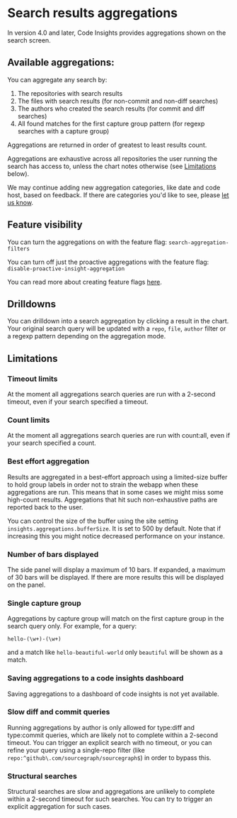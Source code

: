 # Search results aggregations

In version 4.0 and later, Code Insights provides aggregations shown on the search screen.

## Available aggregations: 

You can aggregate any search by: 

1. The repositories with search results
1. The files with search results (for non-commit and non-diff searches)
1. The authors who created the search results (for commit and diff searches)
1. All found matches for the first capture group pattern (for regexp searches with a capture group)

Aggregations are returned in order of greatest to least results count. 

Aggregations are exhaustive across all repositories the user running the search has access to, unless the chart notes otherwise (see [Limitations](#limitations) below). 

We may continue adding new aggregation categories, like date and code host, based on feedback. If there are categories you'd like to see, please [let us know](mailto:feedback@sourcegraph.com).

## Feature visibility

You can turn the aggregations on with the feature flag: `search-aggregation-filters`

You can turn off just the proactive aggregations with the feature flag: `disable-proactive-insight-aggregation`

You can read more about creating feature flags [here](../../dev/how-to/use_feature_flags.md#create-a-feature-flag).

## Drilldowns 

You can drilldown into a search aggregation by clicking a result in the chart. Your original search query will be updated
with a `repo`, `file`, `author` filter or a regexp pattern depending on the aggregation mode.

## Limitations

### Timeout limits

At the moment all aggregations search queries are run with a 2-second timeout, even if your search specified a timeout.

### Count limits

At the moment all aggregations search queries are run with count:all, even if your search specified a count. 


### Best effort aggregation

Results are aggregated in a best-effort approach using a limited-size buffer to hold group labels in order not to strain
the webapp when these aggregations are run. This means that in some cases we might miss some high-count results. 
Aggregations that hit such non-exhaustive paths are reported back to the user.

You can control the size of the buffer using the site setting `insights.aggregations.bufferSize`. It is set to 500 by 
default. Note that if increasing this you might notice decreased performance on your instance.

### Number of bars displayed

The side panel will display a maximum of 10 bars. If expanded, a maximum of 30 bars will be displayed. If there are more
results this will be displayed on the panel.

### Single capture group 

Aggregations by capture group will match on the first capture group in the search query only. For example, for a query:

```regexp
hello-(\w+)-(\w+)
```

and a match like `hello-beautiful-world` only `beautiful` will be shown as a match.

### Saving aggregations to a code insights dashboard

Saving aggregations to a dashboard of code insights is not yet available. 

### Slow diff and commit queries

Running aggregations by author is only allowed for type:diff and type:commit queries, which are likely not to complete 
within a 2-second timeout. You can trigger an explicit search with no timeout, or you can refine your query using a 
single-repo filter (like `repo:^github\.com/sourcegraph/sourcegraph$`) in order to bypass this.

### Structural searches

Structural searches are slow and aggregations are unlikely to complete within a 2-second timeout for such searches. You
can try to trigger an explicit aggregation for such cases.
